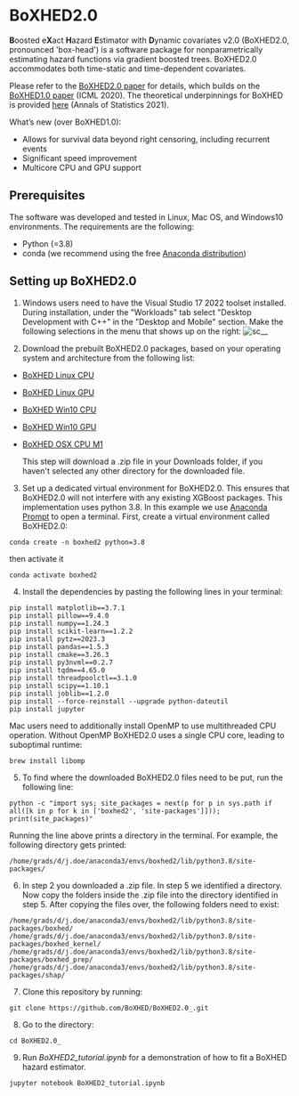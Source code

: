 # BoXHED2.0

**B**oosted e**X**act **H**azard **E**stimator with **D**ynamic covariates v2.0 (BoXHED2.0, pronounced 'box-head') is a software package for nonparametrically estimating hazard functions via gradient boosted trees. BoXHED2.0 accommodates both time-static and time-dependent covariates.

Please refer to the [BoXHED2.0 paper](https://arxiv.org/abs/2103.12591) for details, which builds on the [BoXHED1.0 paper](http://proceedings.mlr.press/v119/wang20o/wang20o.pdf) (ICML 2020). The theoretical underpinnings for BoXHED is provided [here](https://projecteuclid.org/journals/annals-of-statistics/volume-49/issue-4/Boosted-nonparametric-hazards-with-time-dependent-covariates/10.1214/20-AOS2028.full) (Annals of Statistics 2021).

What’s new (over BoXHED1.0):
 - Allows for survival data beyond right censoring, including recurrent events
 - Significant speed improvement
 - Multicore CPU and GPU support

## Prerequisites
The software was developed and tested in Linux, Mac OS, and Windows10 environments. The requirements are the following:
- Python (=3.8)
- conda  (we recommend using the free [Anaconda distribution](https://docs.anaconda.com/anaconda/install/))


## Setting up BoXHED2.0
1. Windows users need to have the Visual Studio 17 2022 toolset installed.
   During installation, under the "Workloads" tab select "Desktop Development with C++" in the "Desktop and Mobile" section. Make the following selections in the menu that shows up on the right:
![sc__](https://user-images.githubusercontent.com/34462617/201495851-c7d02796-31e0-4181-9eba-78065d2a5f59.png)

2. Download the prebuilt BoXHED2.0 packages, based on your operating system and architecture from the following list:
* [BoXHED Linux CPU](https://www.dropbox.com/scl/fi/bi5bkae5ahzedej5gskdl/boxhed_linux_cpu.zip?rlkey=il9zv150xncw5awk9i7hhvzu4&dl=0)
* [BoXHED Linux GPU](https://www.dropbox.com/scl/fi/f5b51d3njlr61fjpk98w0/boxhed_linux_gpu.zip?rlkey=l41bb5egv9ies5v48mvcs20f2&dl=0)
* [BoXHED Win10 CPU](https://www.dropbox.com/scl/fi/kpz0y8ko7s4aqwdpx5gwu/boxhed_win10_cpu.zip?rlkey=qgy4mkbl78b4vk73tg1m8t32q&dl=0)
* [BoXHED Win10 GPU](https://www.dropbox.com/scl/fi/wxqfsztoogdsawcev0b6o/boxhed_win10_gpu.zip?rlkey=vc22sgypo9c2oqf2kvkgdhvip&dl=0)
* [BoXHED OSX CPU M1](https://www.dropbox.com/scl/fi/2rztizbhhm7h8rigl2gmb/boxhed_osx_cpu_M1.zip?rlkey=q9232o0pphhd0eoq5ggbiyzhk&dl=0)
  
  This step will download a .zip file in your Downloads folder, if you haven't selected any other directory for the downloaded file.

3. Set up a dedicated virtual environment for BoXHED2.0. This ensures that BoXHED2.0 will not interfere with any existing XGBoost packages. This implementation uses python 3.8. In this example we use [Anaconda Prompt](https://docs.anaconda.com/anaconda/install/) to open a terminal. First, create a virtual environment called BoXHED2.0:
```
conda create -n boxhed2 python=3.8
```

then activate it
```
conda activate boxhed2
```

4. Install the dependencies by pasting the following lines in your terminal:
```
pip install matplotlib==3.7.1
pip install pillow==9.4.0
pip install numpy==1.24.3
pip install scikit-learn==1.2.2
pip install pytz==2023.3
pip install pandas==1.5.3
pip install cmake==3.26.3
pip install py3nvml==0.2.7
pip install tqdm==4.65.0
pip install threadpoolctl==3.1.0
pip install scipy==1.10.1
pip install joblib==1.2.0
pip install --force-reinstall --upgrade python-dateutil
pip install jupyter
```

Mac users need to additionally install OpenMP to use multithreaded CPU operation. Without OpenMP BoXHED2.0 uses a single CPU core, leading to suboptimal runtime:
```
brew install libomp
```

5. To find where the downloaded BoXHED2.0 files need to be put, run the following line:
```
python -c "import sys; site_packages = next(p for p in sys.path if all([k in p for k in ['boxhed2', 'site-packages']])); print(site_packages)"
```

Running the line above prints a directory in the terminal. For example, the following directory gets printed:
```
/home/grads/d/j.doe/anaconda3/envs/boxhed2/lib/python3.8/site-packages/
```

6. In step 2 you downloaded a .zip file. In step 5 we identified a directory. Now copy the folders inside the .zip file into the directory identified in step 5.
After copying the files over, the following folders need to exist:
```
/home/grads/d/j.doe/anaconda3/envs/boxhed2/lib/python3.8/site-packages/boxhed/
/home/grads/d/j.doe/anaconda3/envs/boxhed2/lib/python3.8/site-packages/boxhed_kernel/
/home/grads/d/j.doe/anaconda3/envs/boxhed2/lib/python3.8/site-packages/boxhed_prep/
/home/grads/d/j.doe/anaconda3/envs/boxhed2/lib/python3.8/site-packages/shap/
```

7. Clone this repository by running:
```
git clone https://github.com/BoXHED/BoXHED2.0_.git
```

8. Go to the directory:
```
cd BoXHED2.0_
```

9. Run *BoXHED2_tutorial.ipynb* for a demonstration of how to fit a BoXHED hazard estimator.
```
jupyter notebook BoXHED2_tutorial.ipynb
```
